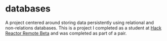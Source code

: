 # databases
A project centered around storing data persistently using relational and non-relations databases.  This is a project I completed as a student at [Hack Reactor Remote Beta](http://www.hackreactor.com/remote-beta) and was completed as part of a pair.

